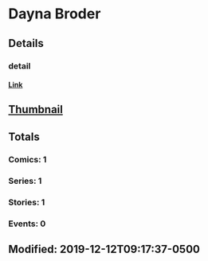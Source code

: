 # Dayna  Broder 
## Details
### detail
#### [Link](http://marvel.com/comics/creators/13981/dayna_broder?utm_campaign=apiRef&utm_source=225578a89fc76f3d20fbffda5d17a88d)
## [Thumbnail](http://i.annihil.us/u/prod/marvel/i/mg/b/40/image_not_available.jpg)
## Totals
### Comics: 1
### Series: 1
### Stories: 1
### Events: 0
## Modified: 2019-12-12T09:17:37-0500